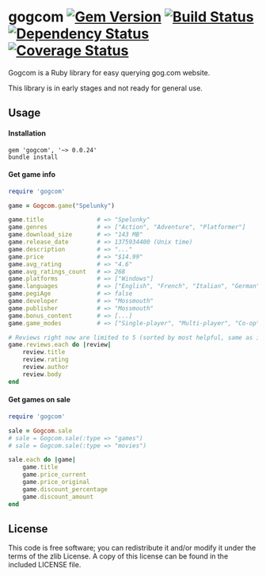 gogcom [![Gem Version](https://badge.fury.io/rb/gogcom.svg)](http://badge.fury.io/rb/gogcom) [![Build Status](https://travis-ci.org/rbrs/gogcom.svg?branch=develop)](https://travis-ci.org/rbrs/gogcom) [![Dependency Status](https://gemnasium.com/rbrs/gogcom.svg)](https://gemnasium.com/rb-/gogcom) [![Coverage Status](https://coveralls.io/repos/rb-/gogcom/badge.png?branch=develop)](https://coveralls.io/r/rb-/gogcom?branch=develop)
============

Gogcom is a Ruby library for easy querying gog.com website.

This library is in early stages and not ready for general use.

## Usage

#### Installation
```
gem 'gogcom', '~> 0.0.24'
bundle install
```

#### Get game info
```ruby
require 'gogcom'

game = Gogcom.game("Spelunky")

game.title               # => "Spelunky"
game.genres              # => ["Action", "Adventure", "Platformer"]
game.download_size       # => "143 MB"
game.release_date        # => 1375934400 (Unix time)
game.description         # => "..."
game.price               # => "$14.99"
game.avg_rating          # => "4.6"
game.avg_ratings_count   # => 268
game.platforms           # => ["Windows"]
game.languages           # => ["English", "French", "Italian", "German", "Spanish"]
game.pegiAge             # => false
game.developer           # => "Mossmouth"
game.publisher           # => "Mossmouth"
game.bonus_content       # => [...]
game.game_modes          # => ["Single-player", "Multi-player", "Co-op"]

# Reviews right now are limited to 5 (sorted by most helpful, same as in actual website)
game.reviews.each do |review|
	review.title
	review.rating
	review.author
	review.body
end
```

#### Get games on sale
```ruby
require 'gogcom'

sale = Gogcom.sale
# sale = Gogcom.sale(:type => "games")
# sale = Gogcom.sale(:type => "movies")

sale.each do |game|
	game.title
	game.price_current
	game.price_original
	game.discount_percentage
	game.discount_amount
end
```

## License

This code is free software; you can redistribute it and/or modify it under the terms of the zlib License. A copy of this license can be found in the included LICENSE file.
